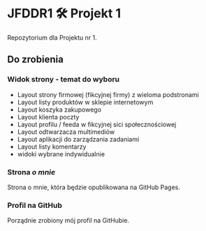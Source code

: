 # JFDDR1 :hammer_and_wrench: Projekt 1

Repozytorium dla Projektu nr 1.

## Do zrobienia
### Widok strony - temat do wyboru
- Layout strony firmowej (fikcyjnej firmy) z wieloma podstronami
- Layout listy produktów w sklepie internetowym
- Layout koszyka zakupowego
- Layout klienta poczty
- Layout profilu / feeda w fikcyjnej sici społecznościowej
- Layout odtwarzacza multimediów
- Layout aplikacji do zarządzania zadaniami
- Layout listy komentarzy
- widoki wybrane indywidualnie

### Strona _o mnie_
Strona o mnie, która będzie opublikowana na GitHub Pages.

### Profil na GitHub
Porządnie zrobiony mój profil na GitHubie.
